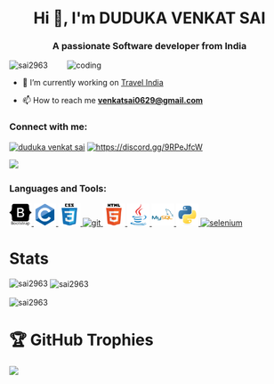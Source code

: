 
  
<h1 align="center">Hi 👋, I'm DUDUKA VENKAT SAI</h1>

<h3 align="center">A passionate Software developer from India</h3>
<img align="right" alt="coding" width="400" src="https://cdn.dribbble.com/users/1162077/screenshots/3848914/programmer.gif"/>

<p align="left"> <img src="https://komarev.com/ghpvc/?username=sai2963&label=Profile%20views&color=0e75b6&style=flat" alt="sai2963" /> </p>

- 🔭 I’m currently working on [Travel India](https://64cbc7fa462f6f0ea56fb36f--inquisitive-chebakia-25108a.netlify.app/travel%20page/index1)

- 📫 How to reach me **venkatsai0629@gmail.com**

<h3 align="left">Connect with me:</h3>
<p align="left">
<a href="https://linkedin.com/in/duduka venkat sai" target="blank"><img align="center" src="https://raw.githubusercontent.com/rahuldkjain/github-profile-readme-generator/master/src/images/icons/Social/linked-in-alt.svg" alt="duduka venkat sai" height="30" width="40" /></a>
<a href="https://discord.gg/https://discord.gg/9RPeJfcW" target="blank"><img align="center" src="https://raw.githubusercontent.com/rahuldkjain/github-profile-readme-generator/master/src/images/icons/Social/discord.svg" alt="https://discord.gg/9RPeJfcW" height="30" width="40" /></a>
</p>
<img src="https://github-readme-activity-graph.vercel.app/graph?username=sai2963&theme=github">


<h3 align="left">Languages and Tools:</h3>
<p align="left"> <a href="https://getbootstrap.com" target="_blank" rel="noreferrer"> <img src="https://raw.githubusercontent.com/devicons/devicon/master/icons/bootstrap/bootstrap-plain-wordmark.svg" alt="bootstrap" width="40" height="40"/> </a> <a href="https://www.cprogramming.com/" target="_blank" rel="noreferrer"> <img src="https://raw.githubusercontent.com/devicons/devicon/master/icons/c/c-original.svg" alt="c" width="40" height="40"/> </a> <a href="https://www.w3schools.com/css/" target="_blank" rel="noreferrer"> <img src="https://raw.githubusercontent.com/devicons/devicon/master/icons/css3/css3-original-wordmark.svg" alt="css3" width="40" height="40"/> </a> <a href="https://git-scm.com/" target="_blank" rel="noreferrer"> <img src="https://www.vectorlogo.zone/logos/git-scm/git-scm-icon.svg" alt="git" width="40" height="40"/> </a> <a href="https://www.w3.org/html/" target="_blank" rel="noreferrer"> <img src="https://raw.githubusercontent.com/devicons/devicon/master/icons/html5/html5-original-wordmark.svg" alt="html5" width="40" height="40"/> </a> <a href="https://www.java.com" target="_blank" rel="noreferrer"> <img src="https://raw.githubusercontent.com/devicons/devicon/master/icons/java/java-original.svg" alt="java" width="40" height="40"/> </a> <a href="https://www.mysql.com/" target="_blank" rel="noreferrer"> <img src="https://raw.githubusercontent.com/devicons/devicon/master/icons/mysql/mysql-original-wordmark.svg" alt="mysql" width="40" height="40"/> </a> <a href="https://www.python.org" target="_blank" rel="noreferrer"> <img src="https://raw.githubusercontent.com/devicons/devicon/master/icons/python/python-original.svg" alt="python" width="40" height="40"/> </a> <a href="https://www.selenium.dev" target="_blank" rel="noreferrer"> <img src="https://raw.githubusercontent.com/detain/svg-logos/780f25886640cef088af994181646db2f6b1a3f8/svg/selenium-logo.svg" alt="selenium" width="40" height="40"&theme=github/> </a> </p>
<h1>Stats</h1>

<p><img align="left" src="https://github-readme-stats.vercel.app/api/top-langs?username=sai2963&show_icons=true&theme=dark#gh-dark-mode-only&locale=en&layout=compact" alt="sai2963"&theme=github /></p>

<p>&nbsp;<img align="center" src="https://github-readme-stats.vercel.app/api?username=sai2963&show_icons=true&theme=dark#gh-dark-mode-only&locale=en" alt="sai2963" /></p>

<p><img align="center" src="https://github-readme-streak-stats.herokuapp.com/?user=sai2963&&theme=dark#gh-dark-mode-only" alt="sai2963" /></p>
<h1> 🏆 GitHub Trophies</h1>

![](https://github-profile-trophy.vercel.app/?username=sai2963&theme=radical&no-frame=false&no-bg=true&margin-w=4)
